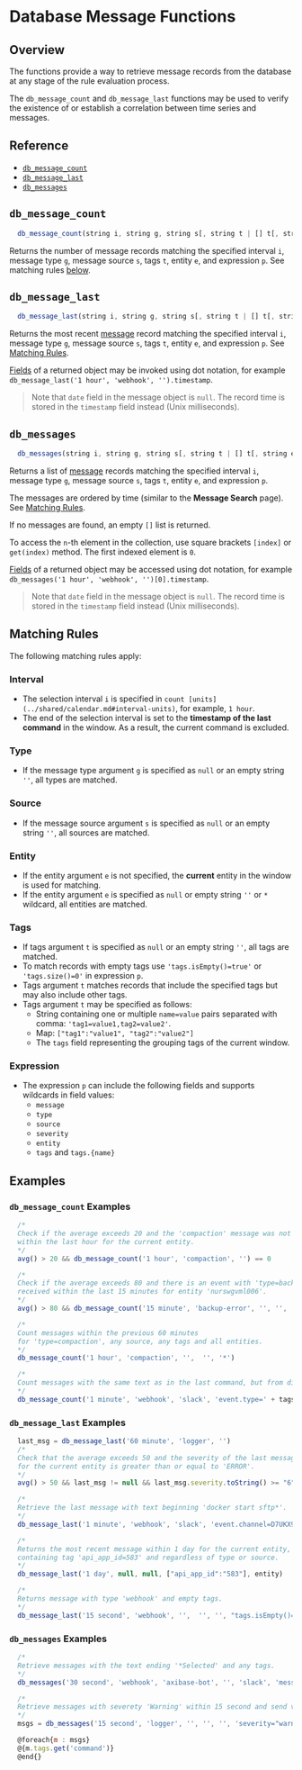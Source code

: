 # Database Message Functions

## Overview

The functions provide a way to retrieve message records from the database at any stage of the rule evaluation process.

The `db_message_count` and `db_message_last` functions may be used to verify the existence of or establish a correlation between time series and messages.

## Reference

* [`db_message_count`](functions-db.md#db_message_count)
* [`db_message_last`](functions-db.md#db_message_last)
* [`db_messages`](functions-db.md#db_messages)

## `db_message_count`

```javascript
  db_message_count(string i, string g, string s[, string t | [] t[, string e[, string p]]]) long
```

Returns the number of message records matching the specified interval `i`, message type `g`, message source `s`, tags `t`, entity `e`, and expression `p`. See matching rules [below](#matching-rules).

## `db_message_last`

```javascript
  db_message_last(string i, string g, string s[, string t | [] t[, string e[, string p]]]) object
```

Returns the most recent [message](../api/data/messages/query.md) record matching the specified interval `i`, message type `g`, message source `s`, tags `t`, entity `e`, and expression `p`. See [Matching Rules](#matching-rules).

[Fields](../api/data/messages/query.md#fields-1) of a returned object may be invoked using dot notation, for example `db_message_last('1 hour', 'webhook', '').timestamp`.

> Note that `date` field in the message object is `null`. The record time is stored in the `timestamp` field instead (Unix milliseconds).

## `db_messages`

```javascript
  db_messages(string i, string g, string s[, string t | [] t[, string e[, string p]]]) [object]
```

Returns a list of [message](../api/data/messages/query.md) records matching the specified interval `i`, message type `g`, message source `s`, tags `t`, entity `e`, and expression `p`.

The messages are ordered by time (similar to the **Message Search** page). See [Matching Rules](#matching-rules).

If no messages are found, an empty `[]` list is returned.

To access the `n`-th element in the collection, use square brackets `[index]` or `get(index)` method. The first indexed element is `0`.

[Fields](../api/data/messages/query.md#fields-1) of a returned object may be accessed using dot notation, for example `db_messages('1 hour', 'webhook', '')[0].timestamp`.

> Note that `date` field in the message object is `null`. The record time is stored in the `timestamp` field instead (Unix milliseconds).

## Matching Rules

The following matching rules apply:

### Interval

* The selection interval `i` is specified in `count [units](../shared/calendar.md#interval-units)`, for example, `1 hour`.
* The end of the selection interval is set to the **timestamp of the last command** in the window. As a result, the current command is excluded.

### Type

* If the message type argument `g` is specified as `null` or an empty string `''`, all types are matched.

### Source

* If the message source argument `s` is specified as `null` or an empty string `''`, all sources are matched.

### Entity

* If the entity argument `e` is not specified, the **current** entity in the window is used for matching.
* If the entity argument `e` is specified as `null` or empty string `''` or `*` wildcard, all entities are matched.

### Tags

* If tags argument `t` is specified as `null` or an empty string `''`, all tags are matched.
* To match records with empty tags use `'tags.isEmpty()=true'` or `'tags.size()=0'` in expression `p`.
* Tags argument `t` matches records that include the specified tags but may also include other tags.
* Tags argument `t` may be specified as follows:
  * String containing one or multiple `name=value` pairs separated with comma: `'tag1=value1,tag2=value2'`.
  * Map: `["tag1":"value1", "tag2":"value2"]`
  * The `tags` field representing the grouping tags of the current window.

### Expression

* The expression `p` can include the following fields and supports wildcards in field values:
  * `message`
  * `type`
  * `source`
  * `severity`
  * `entity`
  * `tags` and `tags.{name}`

## Examples

### `db_message_count` Examples

```javascript
  /*
  Check if the average exceeds 20 and the 'compaction' message was not received
  within the last hour for the current entity.
  */
  avg() > 20 && db_message_count('1 hour', 'compaction', '') == 0

  /*
  Check if the average exceeds 80 and there is an event with 'type=backup-error'
  received within the last 15 minutes for entity 'nurswgvml006'.
  */
  avg() > 80 && db_message_count('15 minute', 'backup-error', '', '', 'nurswgvml006') > 0

  /*
  Count messages within the previous 60 minutes
  for 'type=compaction', any source, any tags and all entities.
  */
  db_message_count('1 hour', 'compaction', '',  '', '*')

  /*
  Count messages with the same text as in the last command, but from different users.
  */
  db_message_count('1 minute', 'webhook', 'slack', 'event.type=' + tags.event.type, entity, 'message=' + message + 'AND tags.event.user!=' + tags.event.user)
```

### `db_message_last` Examples

```javascript
  last_msg = db_message_last('60 minute', 'logger', '')
  /*
  Check that the average exceeds 50 and the severity of the last message with type 'logger'
  for the current entity is greater than or equal to 'ERROR'.
  */
  avg() > 50 && last_msg != null && last_msg.severity.toString() >= "6"
```

```javascript
  /*
  Retrieve the last message with text beginning 'docker start sftp*'.
  */
  db_message_last('1 minute', 'webhook', 'slack', 'event.channel=D7UKX9NTG,event.type=message', 'slack', 'message LIKE "docker start sftp*"')

  /*
  Returns the most recent message within 1 day for the current entity,
  containing tag 'api_app_id=583' and regardless of type or source.
  */
  db_message_last('1 day', null, null, ["api_app_id":"583"], entity)

  /*
  Returns message with type 'webhook' and empty tags.
  */
  db_message_last('15 second', 'webhook', '',  '', '', "tags.isEmpty()=true")
```

### `db_messages` Examples

```javascript
  /*
  Retrieve messages with the text ending '*Selected' and any tags.
  */
  db_messages('30 second', 'webhook', 'axibase-bot', '', 'slack', 'message LIKE "*Selected"')
```

```javascript
  /*
  Retrieve messages with severety 'Warning' within 15 second and send values of 'command' tag in notification.
  */
  msgs = db_messages('15 second', 'logger', '', '', '', 'severity="warning"')

  @foreach{m : msgs}
  @{m.tags.get('command')}
  @end{}
```